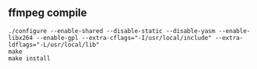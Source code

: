 


## ffmpeg compile


```
./configure --enable-shared --disable-static --disable-yasm --enable-libx264 --enable-gpl --extra-cflags="-I/usr/local/include" --extra-ldflags="-L/usr/local/lib"
make
make install
```



